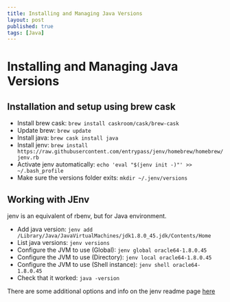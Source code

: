 ```yaml
---
title: Installing and Managing Java Versions
layout: post
published: true
tags: [Java]
---
```


# Installing and Managing Java Versions

## Installation and setup using brew cask
- Install brew cask: `brew install caskroom/cask/brew-cask`
- Update brew: `brew update`
- Install java: `brew cask install java`
- Install jenv: `brew install https://raw.githubusercontent.com/entrypass/jenv/homebrew/homebrew/jenv.rb`
- Activate jenv automatically: `echo 'eval "$(jenv init -)"' >> ~/.bash_profile`
- Make sure the versions folder exits: `mkdir ~/.jenv/versions`

## Working with JEnv
jenv is an equivalent of rbenv, but for Java environment.

- Add java version: `jenv add /Library/Java/JavaVirtualMachines/jdk1.8.0_45.jdk/Contents/Home`
- List java versions: `jenv versions`
- Configure the JVM to use (Global): `jenv global oracle64-1.8.0.45`
- Configure the JVM to use (Directory): `jenv local oracle64-1.8.0.45`
- Configure the JVM to use (Shell instance): `jenv shell oracle64-1.8.0.45`
- Check that it worked: `java -version`

There are some additional options and info on the jenv readme page [here](https://github.com/gcuisinier/jenv/blob/master/README.md)



